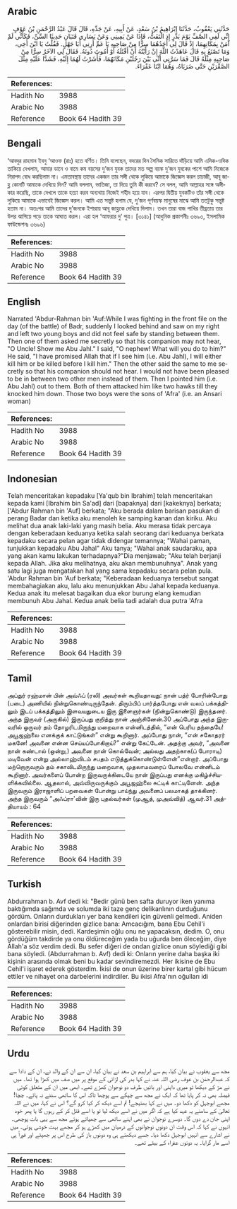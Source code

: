 ## Arabic


<div dir="rtl" lang="ar" style={{fontSize:'larger',backgroundColor:'#f8f9fa',padding:20}}>
حَدَّثَنِي يَعْقُوبُ، حَدَّثَنَا إِبْرَاهِيمُ بْنُ سَعْدٍ، عَنْ أَبِيهِ، عَنْ جَدِّهِ، قَالَ قَالَ عَبْدُ الرَّحْمَنِ بْنُ عَوْفٍ إِنِّي لَفِي الصَّفِّ يَوْمَ بَدْرٍ إِذِ الْتَفَتُّ، فَإِذَا عَنْ يَمِينِي وَعَنْ يَسَارِي فَتَيَانِ حَدِيثَا السِّنِّ، فَكَأَنِّي لَمْ آمَنْ بِمَكَانِهِمَا، إِذْ قَالَ لِي أَحَدُهُمَا سِرًّا مِنْ صَاحِبِهِ يَا عَمِّ أَرِنِي أَبَا جَهْلٍ‏.‏ فَقُلْتُ يَا ابْنَ أَخِي، وَمَا تَصْنَعُ بِهِ قَالَ عَاهَدْتُ اللَّهَ إِنْ رَأَيْتُهُ أَنْ أَقْتُلَهُ أَوْ أَمُوتَ دُونَهُ‏.‏ فَقَالَ لِي الآخَرُ سِرًّا مِنْ صَاحِبِهِ مِثْلَهُ قَالَ فَمَا سَرَّنِي أَنِّي بَيْنَ رَجُلَيْنِ مَكَانَهُمَا، فَأَشَرْتُ لَهُمَا إِلَيْهِ، فَشَدَّا عَلَيْهِ مِثْلَ الصَّقْرَيْنِ حَتَّى ضَرَبَاهُ، وَهُمَا ابْنَا عَفْرَاءَ‏.‏
</div>
<div style={{backgroundColor:'#f8f9fa',padding:20, marginBottom: 10}}><table> <thead> <tr> <th>References:</th> <th></th> </tr> </thead> <tbody><tr><td>Hadith No</td><td>3988</td></tr><tr><td>Arabic No</td><td>3988</td></tr><tr><td>Reference</td><td>Book 64 Hadith 39</td></tr></tbody></table></div>

## Bengali


<div dir="ltr" lang="bn" style={{fontSize:'larger',backgroundColor:'#f8f9fa',padding:20}}>
‘আবদুর রাহমান ইবনু ‘আওফ (রাঃ) হতে বর্ণিত। তিনি বলেছেন, বদরের দিন সৈনিক সারিতে দাঁড়িয়ে আমি এদিক-ওদিক তাকিয়ে দেখলাম, আমার ডানে ও বামে কম বয়সের দু’জন যুবক তাদের মত অল্প বয়স্ক দু’জন যুবকের পাশে আমি নিজেকে নিরাপদ বোধ করছিলাম না। এমতাবস্থায় তাদের একজন তার সঙ্গী থেকে লুকিয়ে আমাকে জিজ্ঞেস করল চাচাজী, আবূ জাহ্ল কোনটি আমাকে দেখিয়ে দিন? আমি বললাম, ভাতিজা, তা দিয়ে তুমি কী করবে? সে বলল, আমি আল্লাহর সঙ্গে অঙ্গীকার করেছি, তাকে দেখলে তাকে হত্যা করব অন্যথায় নিজেই শহীদ হয়ে যাব। এরপর দ্বিতীয় যুবকটিও তাঁর সঙ্গী থেকে লুকিয়ে আমাকে এভাবেই জিজ্ঞেস করল। আমি এত সন্তুষ্ট হলাম যে, দু’জন পূর্ণবয়স্ক মানুষের মাঝে আমি ততটুকু সন্তুষ্ট হতাম না। অতঃপর আমি তাদের দু’জনকে ইশারায় আবূ জাহ্লকে দেখিয়ে দিলাম। তখন তারা বাজ পাখির তীব্রতায় তার উপর ঝাপিয়ে পড়ে তাকে আঘাত করল। এরা হল ‘আফরার দু‘ পুত্র। [৩১৪১] (আধুনিক প্রকাশনীঃ ৩৬৯৩, ইসলামিক ফাউন্ডেশনঃ ৩৬৯৬)
</div>
<div style={{backgroundColor:'#f8f9fa',padding:20, marginBottom: 10}}><table> <thead> <tr> <th>References:</th> <th></th> </tr> </thead> <tbody><tr><td>Hadith No</td><td>3988</td></tr><tr><td>Arabic No</td><td>3988</td></tr><tr><td>Reference</td><td>Book 64 Hadith 39</td></tr></tbody></table></div>

## English


<div dir="ltr" lang="en" style={{fontSize:'larger',backgroundColor:'#f8f9fa',padding:20}}>
Narrated 'Abdur-Rahman bin 'Auf:While I was fighting in the front file on the day (of the battle) of Badr, suddenly I looked behind and saw on my right and left two young boys and did not feel safe by standing between them. Then one of them asked me secretly so that his companion may not hear, "O Uncle! Show me Abu Jahl." I said, "O nephew! What will you do to him?" He said, "I have promised Allah that if I see him (i.e. Abu Jahl), I will either kill him or be killed before I kill him." Then the other said the same to me secretly so that his companion should not hear. I would not have been pleased to be in between two other men instead of them. Then I pointed him (i.e. Abu Jahl) out to them. Both of them attacked him like two hawks till they knocked him down. Those two boys were the sons of 'Afra' (i.e. an Ansari woman)
</div>
<div style={{backgroundColor:'#f8f9fa',padding:20, marginBottom: 10}}><table> <thead> <tr> <th>References:</th> <th></th> </tr> </thead> <tbody><tr><td>Hadith No</td><td>3988</td></tr><tr><td>Arabic No</td><td>3988</td></tr><tr><td>Reference</td><td>Book 64 Hadith 39</td></tr></tbody></table></div>

## Indonesian


<div dir="ltr" lang="id" style={{fontSize:'larger',backgroundColor:'#f8f9fa',padding:20}}>
Telah menceritakan kepadaku [Ya'qub bin Ibrahim] telah menceritakan kepada kami [Ibrahim bin Sa'ad] dari [bapaknya] dari [kakeknya] berkata; ['Abdur Rahman bin 'Auf] berkata; "Aku berada dalam barisan pasukan di perang Badar dan ketika aku menoleh ke samping kanan dan kiriku. Aku melihat dua anak laki-laki yang masih belia. Aku merasa tidak percaya dengan keberadaan keduanya ketika salah seorang dari keduanya berkata kepadaku secara pelan agar tidak didengar temannya; "Wahai paman, tunjukkan kepadaku Abu Jahal" Aku tanya; "Wahai anak saudaraku, apa yang akan kamu lakukan terhadapnya?"Dia menjawab; "Aku telah berjanji kepada Allah. Jika aku melihatnya, aku akan membunuhnya". Anak yang satu lagi juga mengatakan hal yang sama kepadaku secara pelan pula. 'Abdur Rahman bin 'Auf berkata; "Keberadaan keduanya tersebut sangat membahagiakan aku, lalu aku menunjukkan Abu Jahal kepada keduanya. Kedua anak itu melesat bagaikan dua ekor burung elang kemudian membunuh Abu Jahal. Kedua anak belia tadi adalah dua putra 'Afra
</div>
<div style={{backgroundColor:'#f8f9fa',padding:20, marginBottom: 10}}><table> <thead> <tr> <th>References:</th> <th></th> </tr> </thead> <tbody><tr><td>Hadith No</td><td>3988</td></tr><tr><td>Arabic No</td><td>3988</td></tr><tr><td>Reference</td><td>Book 64 Hadith 39</td></tr></tbody></table></div>

## Tamil


<div dir="ltr" lang="ta" style={{fontSize:'larger',backgroundColor:'#f8f9fa',padding:20}}>
அப்துர் ரஹ்மான் பின் அவ்ஃப் (ரலி) அவர்கள் கூறியதாவது: நான் பத்ர் போரின்போது (படை) அணியில் நின்றுகொண்டிருந்தேன். திரும்பிப் பார்த்தபோது என் வலப் பக்கத்திலும் இடப் பக்கத்திலும் இளவயதுடைய இரு இளைஞர்கள் (நின்றுகொண்டு) இருந்தனர். அந்த இருவர் (அருகில்) இருப்பது குறித்து நான் அஞ்சினேன்.30 அப்போது அந்த இருவரில் ஒருவர் தம் தோழரிடமிருந்து மறைவாக என்னிடத்தில், “என் பெரிய தந்தையே! அபூஜஹ்லை எனக்குக் காட்டுங்கள்” என்று கூறினார். அப்போது நான், “என் சகோதரர் மகனே! அவனை என்ன செய்யப்போகிறாய்?” என்று கேட்டேன். அதற்கு அவர், “அவனை நான் கண்டால் (ஒன்று,) அவனை நான் கொல்வேன்; அல்லது அதற்காக(ப் போராடி) மடிவேன் என்று அல்லாஹ்விடம் சபதம் எடுத்துக்கொண்டுள்ளேன்”என்றார். அப்போது மற்றொருவரும் தம் சகாவிடமிருந்து மறைவாக, முதலாமவரைப் போலவே என்னிடம் கூறினார். அவர்களைப் போன்ற இருவருக்கிடையே நான் இருப்பது எனக்கு மகிழ்ச்சியளிக்கவில்லை. ஆதலால், அவ்விருவருக்கும் அபூஜஹ்லை சுட்டிக் காட்டினேன். அந்த இருவரும் இராஜாளிப் பறவைகள் போன்று பாய்ந்து அவனைப் பலமாகத் தாக்கினர். அந்த இருவரும் “அஃப்ரா'வின் இரு புதல்வர்கள் (முஆத், முஅவ்வித்) ஆவர்.31 அத்தியாயம் : 64
</div>
<div style={{backgroundColor:'#f8f9fa',padding:20, marginBottom: 10}}><table> <thead> <tr> <th>References:</th> <th></th> </tr> </thead> <tbody><tr><td>Hadith No</td><td>3988</td></tr><tr><td>Arabic No</td><td>3988</td></tr><tr><td>Reference</td><td>Book 64 Hadith 39</td></tr></tbody></table></div>

## Turkish


<div dir="ltr" lang="tr" style={{fontSize:'larger',backgroundColor:'#f8f9fa',padding:20}}>
Abdurrahman b. Avf dedi ki: "Bedir günü ben safta duruyor iken yanıma baktığımda sağımda ve solumda iki taze genç delikanlının durduğunu gördüm. Onların durdukları yer bana kendileri için güvenli gelmedi. Aniden onlardan birisi diğerinden gizlice bana: Amcacığım, bana Ebu Cehil'i gösterebilir misin, dedi. Kardeşimin oğlu onu ne yapacaksın, dedim. O, onu gördüğüm takdirde ya onu öldüreceğim yada bu uğurda ben öleceğim, diye Allah'a söz verdim dedi. Bu sefer diğeri de ondan gizlice onun söylediği gibi bana söyledi. (Abdurrahman b. Avf) dedi ki: Onların yerine daha başka iki kişinin arasında olmak beni bu kadar sevindiremezdi. Her ikisine de Ebu Cehil'i işaret ederek gösterdim. İkisi de onun üzerine birer kartal gibi hücum ettiler ve nihayet ona darbelerini indirdiler. Bu ikisi Afra'nın oğulları idi
</div>
<div style={{backgroundColor:'#f8f9fa',padding:20, marginBottom: 10}}><table> <thead> <tr> <th>References:</th> <th></th> </tr> </thead> <tbody><tr><td>Hadith No</td><td>3988</td></tr><tr><td>Arabic No</td><td>3988</td></tr><tr><td>Reference</td><td>Book 64 Hadith 39</td></tr></tbody></table></div>

## Urdu


<div dir="rtl" lang="ur" style={{fontSize:'larger',backgroundColor:'#f8f9fa',padding:20}}>
مجھ سے یعقوب نے بیان کیا، ہم سے ابراہیم بن سعد نے بیان کیا، ان سے ان کے والد نے، ان کے دادا سے کہ عبدالرحمٰن بن عوف رضی اللہ عنہ نے کہا بدر کی لڑائی کے موقع پر میں صف میں کھڑا ہوا تھا۔ میں نے مڑ کے دیکھا تو میری داہنی اور بائیں طرف دو نوجوان کھڑے تھے۔ ابھی میں ان کے متعلق کوئی فیصلہ بھی نہ کر پایا تھا کہ ایک نے مجھ سے چپکے سے پوچھا تاکہ اس کا ساتھی سننے نہ پائے۔ چچا! مجھے ابوجہل کو دکھا دو۔ میں نے کہا بھتیجے! تم اسے دیکھ کر کیا کرو گے؟ اس نے کہا، میں نے اللہ تعالیٰ کے سامنے یہ عہد کیا ہے کہ اگر میں نے اسے دیکھ لیا تو یا اسے قتل کر کے رہوں گا یا پھر خود اپنی جان دے دوں گا۔ دوسرے نوجوان نے بھی اپنے ساتھی سے چھپاتے ہوئے مجھ سے یہی بات پوچھی۔ انہوں نے کہا کہ اس وقت ان دونوں نوجوانوں کے درمیان میں کھڑے ہو کر مجھے بہت خوشی ہوئی۔ میں نے اشارے سے انہیں ابوجہل دکھا دیا۔ جسے دیکھتے ہی وہ دونوں باز کی طرح اس پر جھپٹے اور فوراً ہی اسے مار گرایا۔ یہ دونوں عفراء کے بیٹے تھے۔
</div>
<div style={{backgroundColor:'#f8f9fa',padding:20, marginBottom: 10}}><table> <thead> <tr> <th>References:</th> <th></th> </tr> </thead> <tbody><tr><td>Hadith No</td><td>3988</td></tr><tr><td>Arabic No</td><td>3988</td></tr><tr><td>Reference</td><td>Book 64 Hadith 39</td></tr></tbody></table></div>